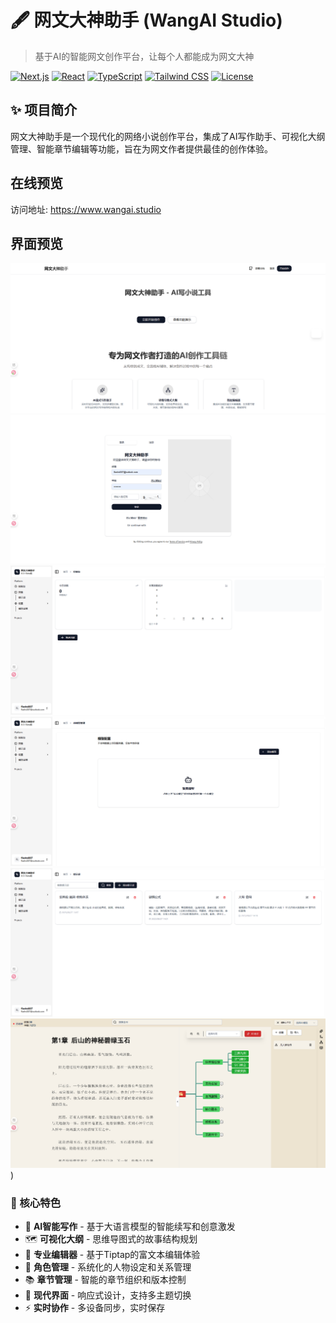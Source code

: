 # 🖋️ 网文大神助手 (WangAI Studio)

> 基于AI的智能网文创作平台，让每个人都能成为网文大神

[![Next.js](https://img.shields.io/badge/Next.js-15.4.6-black?style=flat-square&logo=next.js)](https://nextjs.org/)
[![React](https://img.shields.io/badge/React-19.1.0-blue?style=flat-square&logo=react)](https://reactjs.org/)
[![TypeScript](https://img.shields.io/badge/TypeScript-5.0-blue?style=flat-square&logo=typescript)](https://www.typescriptlang.org/)
[![Tailwind CSS](https://img.shields.io/badge/Tailwind_CSS-4.0-38B2AC?style=flat-square&logo=tailwind-css)](https://tailwindcss.com/)
[![License](https://img.shields.io/badge/License-MIT-green.svg?style=flat-square)](LICENSE)

## ✨ 项目简介

网文大神助手是一个现代化的网络小说创作平台，集成了AI写作助手、可视化大纲管理、智能章节编辑等功能，旨在为网文作者提供最佳的创作体验。

## 在线预览
访问地址: https://www.wangai.studio


## 界面预览
 
![首页界面](./doc/home.png)
![登录界面](./doc/login.png)
![控制面板](./doc/dshboard.png)
![模型推送](./doc/pushModel.png)
![提示词](./doc/prompt.png)
![小说创作](./doc/novel.png) )

### 🎯 核心特色

- 🤖 **AI智能写作** - 基于大语言模型的智能续写和创意激发
- 🗺️ **可视化大纲** - 思维导图式的故事结构规划
- 📝 **专业编辑器** - 基于Tiptap的富文本编辑体验
- 👥 **角色管理** - 系统化的人物设定和关系管理
- 📚 **章节管理** - 智能的章节组织和版本控制
- 🎨 **现代界面** - 响应式设计，支持多主题切换
- ⚡ **实时协作** - 多设备同步，实时保存